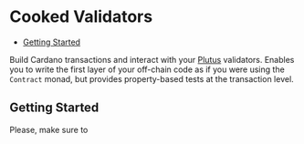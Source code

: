# Cooked Validators

* [Getting Started](#getting-started)

Build Cardano transactions and interact with your [Plutus][plutus] validators.
Enables you to write the first layer of your off-chain code as if
you were using the `Contract` monad, but provides property-based tests 
at the transaction level.

## Getting Started

Please, make sure to

[plutus]: https://github.com/input-output-hk/plutus
